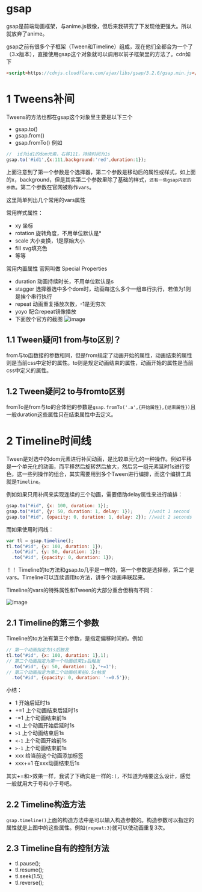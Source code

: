 # gsap
gsap是前端动画框架，与anime.js很像，但后来我研究了下发现他更强大。所以就放弃了anime。

gsap之前有很多个子框架（Tween和Timeline）组成，现在他们全都合为一个了（3.x版本），直接使用gsap这个对象就可以调用以前子框架里的方法了。cdn如下
```html
<script>https://cdnjs.cloudflare.com/ajax/libs/gsap/3.2.6/gsap.min.js</script>
```
# 1 Tweens补间
Tweens的方法也都在gsap这个对象里主要是以下三个
- gsap.to()
- gsap.from()
- gsap.fromTo()
例如
```js
//  id为id1的dom元素，右移111，持续时间为1s
gsap.to('#id1',{x:111,background:'red',duration:1});
```
上面注意到了第一个参数是个选择器，第二个参数是移动后的属性或样式，如上面的x，background，但是其实第二个参数里除了基础的样式，`还有一些gsap内定的参数`。第二个参数在官网被称作`vars`。

这里简单列出几个常用的vars属性

常用样式属性：
- xy 坐标
- rotation 旋转角度，不用单位默认是°
- scale 大小变换，1是原始大小
- fill svg填充色
- 等等

常用内置属性 官网叫做 Special Properties
- duration 动画持续时长，不用单位默认是s
- stagger 选择器选中多个dom时，动画每这么多个一组串行执行，若值为1则是挨个串行执行
- repeat 动画重复播放次数，-1是无穷次
- yoyo 配合repeat镜像播放
- 下面放个官方的截图
![image](https://bolg.obs.cn-north-1.myhuaweicloud.com/2004/gsap1.png)
## 1.1 Tween疑问1 from与to区别？
from与to函数接的参数相同，但是from规定了动画开始的属性，动画结束的属性则是当前css中定好的属性。to则是规定动画结束的属性，动画开始的属性是当前css中定义的属性。
## 1.2 Tween疑问2 to与fromto区别
fromTo是from与to的合体他的参数是`gsap.fromTo('.a',{开始属性},{结束属性})`且一般duration这些属性只在结束属性中去定义。
# 2 Timeline时间线
Tween是对选中的dom元素进行补间动画，是比较单元化的一种操作。例如平移是一个单元化的动画，而平移然后旋转然后放大，然后另一组元素延时1s进行变色，这一些列操作的组合，其实需要用到多个Tween进行编排，而这个编排工具就是`Timeline`。

例如如果只用补间来实现连续的三个动画，需要借助delay属性来进行编排：
```js
gsap.to("#id", {x: 100, duration: 1});
gsap.to("#id", {y: 50, duration: 1, delay: 1});      //wait 1 second
gsap.to("#id", {opacity: 0, duration: 1, delay: 2}); //wait 2 seconds
```
而如果使用时间线：
```js
var tl = gsap.timeline();
tl.to("#id", {x: 100, duration: 1});
  .to("#id", {y: 50, duration: 1});
  .to("#id", {opacity: 0, duration: 1});
```
！！ Timeline的to方法和gsap.to几乎是一样的，第一个参数是选择器，第二个是vars。Timeline可以连续调用to方法，讲多个动画串联起来。

Timeline的vars的特殊属性和Tween的大部分重合但稍有不同：

![image](https://bolg.obs.cn-north-1.myhuaweicloud.com/2004/gsap2.png)

## 2.1 Timeline的第三个参数
Timeline的to方法有第三个参数，是指定偏移时间的。例如
```js
// 第一个动画指定为1s后触发
tl.to("#id", {x: 100, duration: 1},1);
// 第二个动画指定为第一个动画结束1s后触发
  .to("#id", {y: 50, duration: 1},'+=1');
// 第三个动画指定为第二个动画结束前0.5s触发  
  .to("#id", {opacity: 0, duration: '-=0.5'});
```
小结：
- 1 开始后延时1s
- +=1 上个动画结束后延时1s
- -=1 上个动画结束前1s
- `<1` 上个动画开始后延时1s
- `>1`  上个动画结束后1s
- `<-1` 上个动画开始前1s
- `>-1` 上个动画结束前1s
- xxx 给当前这个动画添加标签
- xxx+=1 在xxx动画结束后1s

其实+=和>效果一样，我试了下确实是一样的`:(`，不知道为啥要这么设计，感觉一般就用大于号和小于号吧。
## 2.2 Timeline构造方法
`gsap.timeline()`上面的构造方法中是可以输入构造参数的。构造参数可以指定的属性就是上图中的这些属性。例如`{repeat:3}`就可以使动画重复3次。
## 2.3 Timeline自有的控制方法
- tl.pause();
- tl.resume();
- tl.seek(1.5);
- tl.reverse();






